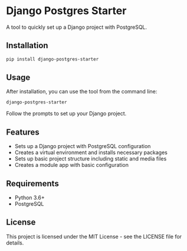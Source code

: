 # Django Postgres Starter

A tool to quickly set up a Django project with PostgreSQL.

## Installation

```bash
pip install django-postgres-starter
```

## Usage

After installation, you can use the tool from the command line:

```bash
django-postgres-starter
```

Follow the prompts to set up your Django project.

## Features

- Sets up a Django project with PostgreSQL configuration
- Creates a virtual environment and installs necessary packages
- Sets up basic project structure including static and media files
- Creates a module app with basic configuration

## Requirements

- Python 3.6+
- PostgreSQL

## License

This project is licensed under the MIT License - see the LICENSE file for details.